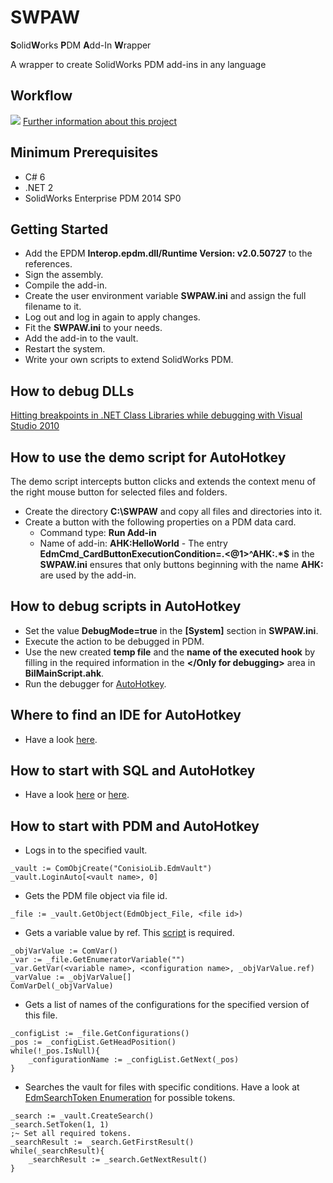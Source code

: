 # SWPAW
**S**olid**W**orks **P**DM **A**dd-In **W**rapper

A wrapper to create SolidWorks PDM add-ins in any language

## Workflow
![](http://bii.erppdm.com/images/Ulf-Dirk%20Stockburger_bii_pdm_add-in.svg)
[Further information about this project](http://bii.erppdm.com/BiIUniversalExistingFunctionalityLong.html "Further Information")

## Minimum Prerequisites
- C# 6 
- .NET 2
- SolidWorks Enterprise PDM 2014 SP0

## Getting Started
- Add the EPDM **Interop.epdm.dll/Runtime Version: v2.0.50727** to the references.
- Sign the assembly. 
- Compile the add-in.
- Create the user environment variable **SWPAW.ini** and assign the full filename to it.
- Log out and log in again to apply changes.
- Fit the **SWPAW.ini** to your needs.
- Add the add-in to the vault.
- Restart the system.
- Write your own scripts to extend SolidWorks PDM.

## How to debug DLLs
[Hitting breakpoints in .NET Class Libraries while debugging with Visual Studio 2010](http://through-the-interface.typepad.com/through_the_interface/2010/04/hitting-breakpoints-in-net-class-libraries-while-debugging-with-visual-studio-2010.html)

## How to use the demo script for AutoHotkey
The demo script intercepts button clicks and extends the context menu of the right mouse button for selected files and folders.
- Create the directory **C:\SWPAW** and copy all files and directories into it.
- Create a button with the following properties on a PDM data card.
  - Command type: **Run Add-in**
  - Name of add-in: **AHK:HelloWorld** - The entry **EdmCmd_CardButtonExecutionCondition=.<@1>^AHK:.*$** in the **SWPAW.ini** ensures that only buttons beginning with the name **AHK:** are used by the add-in.

## How to debug scripts in AutoHotkey
- Set the value **DebugMode=true** in the **[System]** section in **SWPAW.ini**.
- Execute the action to be debugged in PDM.
- Use the new created **temp file** and the **name of the executed hook** by filling in the required information in the **</Only for debugging>** area in **BiIMainScript.ahk**.
- Run the debugger for [AutoHotkey](https://www.autohotkey.com).

## Where to find an IDE for AutoHotkey
- Have a look [here](https://github.com/ahkscript/awesome-AutoHotkey#integrated-development-environment).

## How to start with SQL and AutoHotkey
- Have a look [here](https://github.com/Jim-VxE/AHK-Lib-ADOSQL) or [here](https://autohotkey.com/board/topic/83542-func-adosql-uses-ado-to-manage-sql-transactions-v503l/).

## How to start with PDM and AutoHotkey
- Logs in to the specified vault.
```AutoHotkey
_vault := ComObjCreate("ConisioLib.EdmVault")			
_vault.LoginAuto[<vault name>, 0]
```
- Gets the PDM file object via file id.
``` AutoHotkey
_file := _vault.GetObject(EdmObject_File, <file id>)
```
- Gets a variable value by ref. This [script](https://github.com/cocobelgica/AutoHotkey-ComDispatch/blob/master/ComVar.ahk) is required.
``` AutoHotkey
_objVarValue := ComVar()
_var := _file.GetEnumeratorVariable("")
_var.GetVar(<variable name>, <configuration name>, _objVarValue.ref)
_varValue := _objVarValue[]
ComVarDel(_objVarValue)

```
- Gets a list of names of the configurations for the specified version of this file.
``` AutoHotkey
_configList := _file.GetConfigurations()
_pos := _configList.GetHeadPosition()
while(!_pos.IsNull){
	_configurationName := _configList.GetNext(_pos)
}
```
- Searches the vault for files with specific conditions. Have a look at [EdmSearchToken Enumeration](http://help.solidworks.com/2014/english/api/epdmapi/EPDM.Interop.epdm~EPDM.Interop.epdm.EdmSearchToken.html) for possible tokens.

```AutoHotkey
_search := _vault.CreateSearch()
_search.SetToken(1, 1)
;~ Set all required tokens.
_searchResult := _search.GetFirstResult()
while(_searchResult){
	_searchResult := _search.GetNextResult()
}
```
